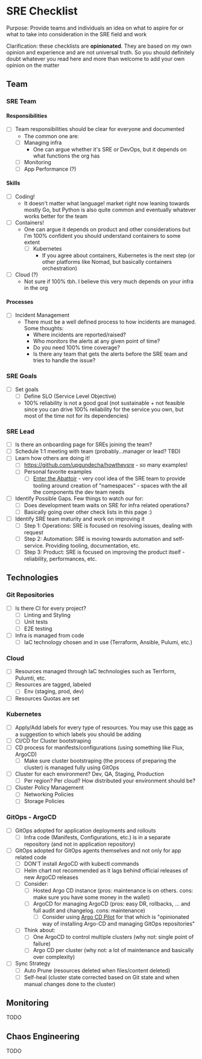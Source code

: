 # SRE Checklist

Purpose: Provide teams and individuals an idea on what to aspire for or what to take into consideration in the SRE field and work

Clarification: these checklists are **opinionated**. They are based on my own opinion and experience and are not universal truth. So you should definitely doubt whatever you read here and more than welcome to add your own opinion on the matter

## Team

### SRE Team

#### Responsibilities

- [ ] Team responsibilities should be clear for everyone and documented
  - The common one are:
  - [ ] Managing infra
    - One can argue whether it's SRE or DevOps, but it depends on what functions the org has
  - [ ] Monitoring
  - [ ] App Performance (?)

#### Skills

- [ ] Coding!
  - It doesn't matter what language! market right now leaning towards mostly Go, but Python is also quite common and eventually whatever works better for the team
- [ ] Containers!
  - One can argue it depends on product and other considerations but I'm 100% confident you should understand containers to some extent
    - [ ] Kubernetes
      - If you agree about containers, Kubernetes is the next step (or other platforms like Nomad, but basically containers orchestration)
- [ ] Cloud (?)
    - Not sure if 100% tbh. I believe this very much depends on your infra in the org

#### Processes

- [ ] Incident Management
  - There must be a well defined process to how incidents are managed. Some thoughts:
    - Where incidents are reported/raised?
    - Who monitors the alerts at any given point of time?
    - Do you need 100% time coverage?
    - Is there any team that gets the alerts before the SRE team and tries to handle the issue?

### SRE Goals 

- [ ] Set goals
  - [ ] Define SLO (Service Level Objective)
  - 100% reliability is not a good goal (not sustainable + not feasible since you can drive 100% reliability for the service you own, but most of the time not for its dependencies)

### SRE Lead 

- [ ] Is there an onboarding page for SREs joining the team?
- [ ] Schedule 1:1 meeting with team (probably...manager or lead? TBD)
- [ ] Learn how others are doing it!
    - [ ] https://github.com/upgundecha/howtheysre - so many examples!
    - [ ] Personal favorite examples
      - [  ] [Enter the Abattoir](https://achievers.engineering/enter-the-abattoir-ee5e2019f0b3) - very cool idea of the SRE team to provide tooling around creation of "namespaces" - spaces with the all the components the dev team needs
- [ ] Identify Possible Gaps. Few things to watch our for:
  - [ ] Does development team waits on SRE for infra related operations?
  - [ ] Basically going over other check lists in this page :)
- [ ] Identify SRE team maturity and work on improving it
  - [ ] Step 1: Operations: SRE is focused on resolving issues, dealing with request
  - [ ] Step 2: Automation: SRE is moving towards automation and self-service. Providing tooling, documentation, etc.
  - [ ] Step 3: Product: SRE is focused on improving the product itself - reliability, performances, etc.

## Technologies

### Git Repositories

- [ ] Is there CI for every project?
  - [ ] Linting and Styling
  - [ ] Unit tests
  - [ ] E2E testing
- [ ] Infra is managed from code
  - [ ] IaC technology chosen and in use (Terraform, Ansible, Pulumi, etc.)

### Cloud

- [ ] Resources managed through IaC technologies such as Terrform, Pulumti, etc.
- [ ] Resources are tagged, labeled
  - [ ] Env (staging, prod, dev)
- [ ] Resources Quotas are set

### Kubernetes

- [ ] Apply/Add labels for every type of resources. You may use this [page](https://kubernetes.io/docs/concepts/overview/working-with-objects/common-labels) as a suggestion to which labels you should be adding
- [ ] CI/CD for Cluster bootstraping 
- [ ] CD process for manifests/configurations (using something like Flux, ArgoCD)
  - [ ] Make sure cluster bootstraping (the process of preparing the cluster) is managed fully using GitOps
- [ ] Cluster for each environment? Dev, QA, Staging, Production
  - [ ] Per region? Per cloud? How distributed your environment should be? 
- [ ] Cluster Policy Management
  - [ ] Networking Policies
  - [ ] Storage Policies

### GitOps - ArgoCD

- [ ] GitOps adopted for application deployments and rollouts
  - [ ] Infra code (Manifests, Configurations, etc.) is in a separate repository (and not in application repository)
- [ ] GitOps adopted for GitOps agents themselves and not only for app related code
  - [ ] DON'T install ArgoCD with kubectl commands
  - [ ] Helm chart not recommended as it lags behind official releases of new ArgoCD releases
  - [ ] Consider:
    - [ ] Hosted Argo CD instance (pros: maintenance is on others. cons: make sure you have some money in the wallet)
    - [ ] ArgoCD for managing ArgoCD (pros: easy DR, rollbacks, ... and full audit and changelog. cons: maintenance)
      - [ ] Consider using [Argo CD Pilot](https://argocd-autopilot.readthedocs.io/en/stable) for that which is "opinionated way of installing Argo-CD and managing GitOps repositories"
  - [ ] Think about:
    - [ ] One ArgoCD to control multiple clusters (why not: single point of failure)
    - [ ] Argo CD per cluster (why not: a lot of maintenance and basically over complexity)
- [ ] Sync Strategy
  - [ ] Auto Prune (resources deleted when files/content deleted)
  - [ ] Self-heal (cluster state corrected based on Git state and when manual changes done to the cluster)

## Monitoring

TODO

## Chaos Engineering

TODO
